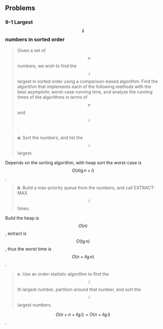 ## Problems

### 9-1 Largest $$i$$ numbers in sorted order

> Given a set of $$n$$ numbers, we wish to find the $$i$$ largest in sorted order using a comparison-based algorithm. Find the algorithm that implements each of the following methods with the best asymptotic worst-case running time, and analyze the running times of the algorithms in terms of $$n$$ and $$i$$ .

> __*a*__. Sort the numbers, and list the $$i$$ largest.

Depends on the sorting algorithm, with heap sort the worst-case is $$O(n\lg n + i)$$.

> __*b*__. Build a max-priority queue from the numbers, and call EXTRACT-MAX $$i$$ times.

Build the heap is $$O(n)$$, extract is $$O(\lg n)$$, thus the worst time is $$O(n + i\lg n)$$.

> __*c*__. Use an order-statistic algorithm to find the $$i$$th largest number, partition around that number, and sort the $$i$$ largest numbers.

$$O(n + n + i\lg i) = O(n + i\lg i)$$.

